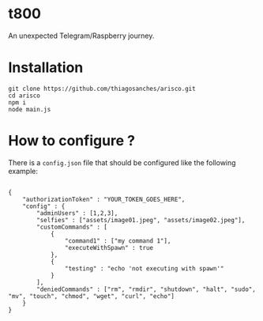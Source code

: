 # t800
An unexpected Telegram/Raspberry journey.

# Installation

```
git clone https://github.com/thiagosanches/arisco.git
cd arisco
npm i
node main.js
```

# How to configure ?

There is a `config.json` file that should be configured like the following example:

<pre><code>
{	
	"authorizationToken" : "YOUR_TOKEN_GOES_HERE",
	"config" : {
		"adminUsers" : [1,2,3],
		"selfies" : ["assets/image01.jpeg", "assets/image02.jpeg"],
		"customCommands" : [
			{ 
				"command1" : ["my command 1"],
				"executeWithSpawn" : true
			},
			{
				"testing" : "echo 'not executing with spawn'"
			}
		],
		"deniedCommands" : ["rm", "rmdir", "shutdown", "halt", "sudo", "mv", "touch", "chmod", "wget", "curl", "echo"]
	}
}
</code></pre>
